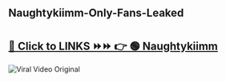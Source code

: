 
 ## Naughtykiimm-Only-Fans-Leaked

# <h2><a href="https://clipsfans.com/Naughtykiimm&ref=git">🔗 Click to LINKS ⏩⏩ 👉 🟢 Naughtykiimm </a></h2>

<a href="https://clipsfans.com/Naughtykiimm&ref=git" rel="nofollow" data-target="animated-image.originalLink"><img src="https://i.ibb.co.com/xMMVF88/686577567.gif" alt="Viral Video Original" style="max-width: 100%; display: inline-block;" data-target="animated-image.originalImage"></a>
